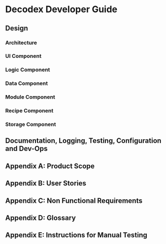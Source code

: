# Decodex Developer Guide <!-- omit in toc -->

## Design

### Architecture

### UI Component

### Logic Component

### Data Component

### Module Component

### Recipe Component

### Storage Component

## Documentation, Logging, Testing, Configuration and Dev-Ops

## Appendix A: Product Scope

## Appendix B: User Stories

## Appendix C: Non Functional Requirements

## Appendix D: Glossary

## Appendix E: Instructions for Manual Testing

